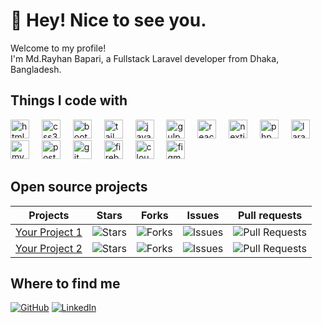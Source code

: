 # 👋 Hey! Nice to see you.

Welcome to my profile!  
I'm Md.Rayhan Bapari, a Fullstack Laravel developer from Dhaka, Bangladesh.

## Things I code with

<div>
  <img src="https://skillicons.dev/icons?i=html" height="30" alt="html5 logo"  />
  <img width="12" />
  <img src="https://skillicons.dev/icons?i=css" height="30" alt="css3 logo"  />
  <img width="12" />
  <img src="https://skillicons.dev/icons?i=bootstrap" height="30" alt="bootstrap logo"  />
  <img width="12" />
  <img src="https://skillicons.dev/icons?i=tailwind" height="30" alt="tailwindcss logo"  />
  <img width="12" />
  <img src="https://skillicons.dev/icons?i=js" height="30" alt="javascript logo"  />
  <img width="12" />
  <img src="https://skillicons.dev/icons?i=gulp" height="30" alt="gulp logo"  />
  <img width="12" />
  <img src="https://skillicons.dev/icons?i=react" height="30" alt="react logo"  />
  <img width="12" />
  <img src="https://skillicons.dev/icons?i=nextjs" height="30" alt="nextjs logo"  />
  <img width="12" />
  <img src="https://skillicons.dev/icons?i=php" height="30" alt="php logo"  />
  <img width="12" />
  <img src="https://skillicons.dev/icons?i=laravel" height="30" alt="laravel logo"  />
  <img width="12" />
  <img src="https://skillicons.dev/icons?i=mysql" height="30" alt="mysql logo"  />
  <img width="12" />
  <img src="https://skillicons.dev/icons?i=postman" height="30" alt="postman logo"  />
  <img width="12" />
  <img src="https://skillicons.dev/icons?i=git" height="30" alt="git logo"  />
  <img width="12" />
  <img src="https://skillicons.dev/icons?i=firebase" height="30" alt="firebase logo"  />
  <img width="12" />
  <img src="https://skillicons.dev/icons?i=cloudflare" height="30" alt="cloudflare logo"  />
  <img width="12" />
  <img src="https://skillicons.dev/icons?i=figma" height="30" alt="figma logo"  />
</div>

## Open source projects

| Projects                                   | Stars | Forks | Issues | Pull requests |
| ------------------------------------------ | ----- | ----- | ------ | ------------- |
| [Your Project 1](https://github.com/)      | ![Stars](https://img.shields.io/github/stars/username/repo?style=social)  | ![Forks](https://img.shields.io/github/forks/username/repo?style=social) | ![Issues](https://img.shields.io/github/issues/username/repo) | ![Pull Requests](https://img.shields.io/github/issues-pr/username/repo) |
| [Your Project 2](https://github.com/)      | ![Stars](https://img.shields.io/github/stars/username/repo?style=social)  | ![Forks](https://img.shields.io/github/forks/username/repo?style=social) | ![Issues](https://img.shields.io/github/issues/username/repo) | ![Pull Requests](https://img.shields.io/github/issues-pr/username/repo) |

## Where to find me

[![GitHub](https://img.shields.io/badge/-GitHub-181717?logo=github&logoColor=ffffff&style=for-the-badge)](https://github.com/rayhan-bapari)
[![LinkedIn](https://img.shields.io/badge/-LinkedIn-0077B5?logo=linkedin&logoColor=ffffff&style=for-the-badge)](https://linkedin.com/in/md-rayhan-bapari)
